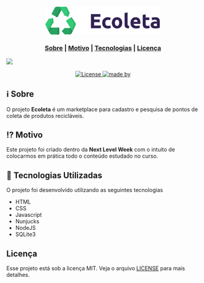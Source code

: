 <p align="center"> 
<img src="public/assets/logo.svg" width="300" heigth="300">
</p>

<h3 align="center">  
  <a href="#information_source-sobre">Sobre</a> |
  <a href="#interrobang-motivo">Motivo</a> | 
  <a href="#rocket-tecnologias-utilizadas">Tecnologias</a> | 
  <a href="#licença">Licença</a> 
</h3>

<img src="https://ik.imagekit.io/devfabiobeutler/apresentacao-ecoleta_ERiTNF5t0.gif" width="1200">

<p align="center">
  <a href="LICENSE" >
<img alt="License" src="https://img.shields.io/badge/license-MIT-%23F8952D">
  </a>
  <a href="https://github.com/Rocketseat" >
<img alt="made by" src="https://img.shields.io/badge/with%20the%20support%20of-rocketseat-purple">
  </a>
</p>

## :information_source: Sobre

O projeto **Ecoleta** é um marketplace para cadastro e pesquisa de pontos de coleta de produtos recicláveis.

## :interrobang: Motivo

Este projeto foi criado dentro da **Next Level Week** com o intuito de colocarmos em prática todo o conteúdo estudado no curso.

## :rocket: Tecnologias Utilizadas

O projeto foi desenvolvido utilizando as seguintes tecnologias

- HTML
- CSS
- Javascript
- Nunjucks
- NodeJS
- SQLite3

## Licença

Esse projeto está sob a licença MIT. Veja o arquivo [LICENSE](LICENSE) para mais detalhes.
